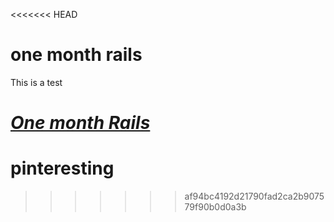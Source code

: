 <<<<<<< HEAD
# one month rails

This is a test

[*One month Rails*](http://google.com)
=======
pinteresting
============
>>>>>>> af94bc4192d21790fad2ca2b907579f90b0d0a3b
